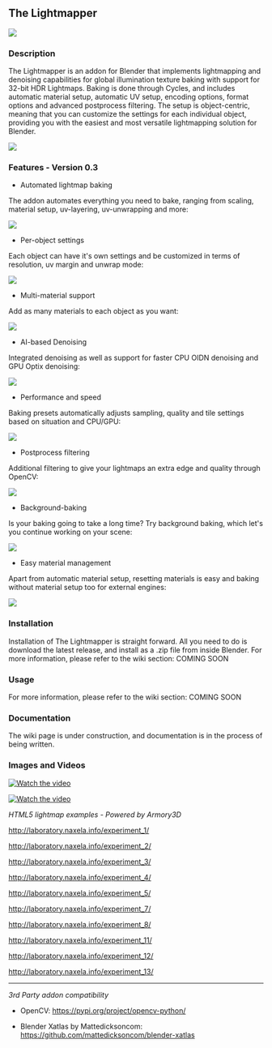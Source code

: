 ## The Lightmapper

![](img/a.png)

### Description

The Lightmapper is an addon for Blender that implements lightmapping and denoising capabilities for global illumination texture baking with support for 32-bit HDR Lightmaps. 
Baking is done through Cycles, and includes automatic material setup, automatic UV setup, encoding options, format options and advanced postprocess filtering. The setup is object-centric, meaning that you can customize the settings for each individual object, providing you with the easiest and most versatile lightmapping solution for Blender.

![](img/i.jpg)

### Features - Version 0.3
- Automated lightmap baking

The addon automates everything you need to bake, ranging from scaling, material setup, uv-layering, uv-unwrapping and more:

![](img/d.jpg)

- Per-object settings

Each object can have it's own settings and be customized in terms of resolution, uv margin and unwrap mode:

![](img/j.jpg)

- Multi-material support

Add as many materials to each object as you want:

![](img/b.png)

- AI-based Denoising

Integrated denoising as well as support for faster CPU OIDN denoising and GPU Optix denoising:

![](img/c.jpg)

- Performance and speed

Baking presets automatically adjusts sampling, quality and tile settings based on situation and CPU/GPU:

![](img/e.jpg)

- Postprocess filtering

Additional filtering to give your lightmaps an extra edge and quality through OpenCV:

![](img/f.png)

- Background-baking

Is your baking going to take a long time? Try background baking, which let's you continue working on your scene:

![](img/g.png)

- Easy material management

Apart from automatic material setup, resetting materials is easy and baking without material setup too for external engines:

![](img/h.jpg)

### Installation

Installation of The Lightmapper is straight forward. All you need to do is download the latest release, and install as a .zip file from inside Blender. For more information, please refer to the wiki section: COMING SOON

### Usage

For more information, please refer to the wiki section: COMING SOON

### Documentation

The wiki page is under construction, and documentation is in the process of being written.

### Images and Videos

[![Watch the video](img/prev.jpg)](https://www.youtube.com/watch?v=RaWNQrSaymo)

[![Watch the video](img/k.gif)](https://vimeo.com/447551701)

*HTML5 lightmap examples - Powered by Armory3D*

http://laboratory.naxela.info/experiment_1/

http://laboratory.naxela.info/experiment_2/

http://laboratory.naxela.info/experiment_3/

http://laboratory.naxela.info/experiment_4/

http://laboratory.naxela.info/experiment_5/

http://laboratory.naxela.info/experiment_7/

http://laboratory.naxela.info/experiment_8/

http://laboratory.naxela.info/experiment_11/

http://laboratory.naxela.info/experiment_12/

http://laboratory.naxela.info/experiment_13/

----

*3rd Party addon compatibility*

- OpenCV:
https://pypi.org/project/opencv-python/

- Blender Xatlas by Mattedicksoncom:
https://github.com/mattedicksoncom/blender-xatlas